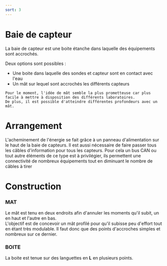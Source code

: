 ```yaml
---
sort: 3
---
```


# Baie de capteur

La baie de capteur est une boite étanche dans laquelle des équipements sont accrochés.

Deux options sont possibles :
- Une boite dans laquelle des sondes et capteur sont en contact avec l'eau
- Un mât sur lequel sont accrochés les différents capteurs

```tip
Pour le moment, l'idée de mât semble la plus prometteuse car plus facile à mettre à disposition des différents laboratoires.  
De plus, il est possible d'atteindre différentes profondeurs avec un mât.
```



# Arrangement

L'acheminement de l'énergie se fait grâce à un panneau d'alimentation sur le haut de la baie de capteurs. Il est aussi nécessaire de faire passer tous les câbles d'information pour tous les capteurs. Pour cela un bus CAN ou tout autre éléments de ce type est à privilégier, ils permettent une connectivité de nombreux équipements tout en diminuant le nombre de câbles à tirer

# Construction

### MAT

Le mât est tenu en deux endroits afin d'annuler les moments qu'il subit, un en haut et l'autre en bas.  
L'objectif est de concevoir un mât profilé pour qu'il subisse peu d'effort tout en étant très modulable. Il faut donc que des points d'accroches simples et nombreux sur ce dernier.

### BOITE

La boite est tenue sur des languettes en **L** en plusieurs points.